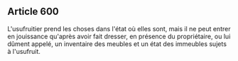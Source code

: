 Article 600
----
L'usufruitier prend les choses dans l'état où elles sont, mais il ne peut entrer
en jouissance qu'après avoir fait dresser, en présence du propriétaire, ou lui
dûment appelé, un inventaire des meubles et un état des immeubles sujets à
l'usufruit.
